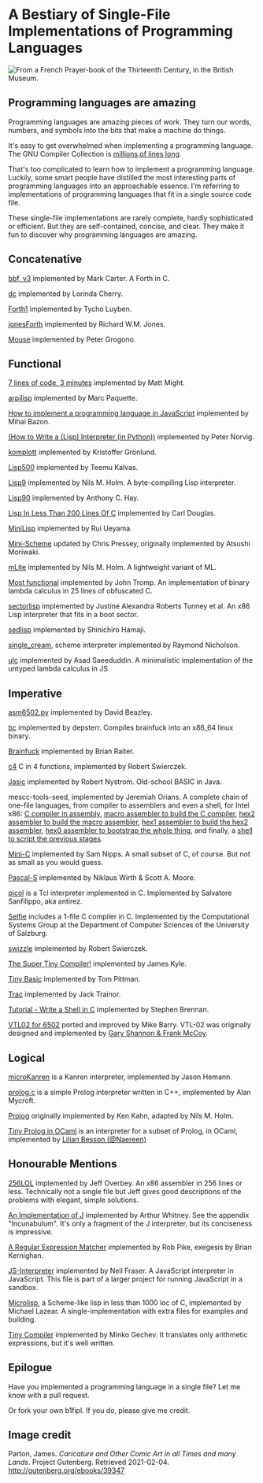 # A Bestiary of Single-File Implementations of Programming Languages

![From a French Prayer-book of the Thirteenth Century, in the British Museum.](https://raw.githubusercontent.com/marcpaq/b1fipl/master/FunnyAnimals.jpg)


## Programming languages are amazing

Programming languages are amazing pieces of work. They turn our words, numbers, and symbols into the bits that make a machine do things.

It's easy to get overwhelmed when implementing a programming language. The GNU Compiler Collection is [millions of lines long](https://www.phoronix.com/scan.php?page=news_item&px=MTE1OTg).

That's too complicated to learn how to implement a programming language. Luckily, some smart people have distilled the most interesting parts of programming languages into an approachable essence. I'm referring to implementations of programming languages that fit in a single source code file.

These single-file implementations are rarely complete, hardly sophisticated or efficient. But they are self-contained, concise, and clear. They make it fun to discover why programming languages are amazing.

## Concatenative

[bbf, v3](https://github.com/blippy/cerbo/blob/master/forth/v3/forth.c) implemented by Mark Carter. A Forth in C.

[dc](https://github.com/dspinellis/unix-history-repo/blob/Research-V7-Snapshot-Development/usr/src/cmd/dc/dc.c) implemented by Lorinda Cherry.

[Forth1](https://gist.github.com/tluyben/16ee2645c4c8aed813005d51488d5c6a) implemented by Tycho Luyben.

[jonesForth](https://github.com/nornagon/jonesforth/blob/master/jonesforth.S) implemented by Richard W.M. Jones.

[Mouse](http://users.encs.concordia.ca/~grogono/Mouse/mouse.html) implemented by Peter Grogono.

## Functional

[7 lines of code, 3 minutes](http://matt.might.net/articles/implementing-a-programming-language/) implemented by Matt Might.

[arpilisp](https://github.com/marcpaq/arpilisp) implemented by Marc Paquette.

[How to implement a programming language in JavaScript](http://lisperator.net/pltut/) implemented by Mihai Bazon.

[(How to Write a (Lisp) Interpreter (in Python))](http://www.norvig.com/lispy.html) implemented by Peter Norvig.

[komplott](https://github.com/krig/LISP) implemented by Kristoffer Grönlund.

[Lisp500](https://web.archive.org/web/20040305005602/http://modeemi.cs.tut.fi/~chery/lisp500/) implemented by Teemu Kalvas. 

[Lisp9](https://www.t3x.org/lisp9/index.html) implemented by Nils M. Holm. A byte-compiling Lisp interpreter.

[Lisp90](http://howtowriteaprogram.blogspot.com/2010/11/lisp-interpreter-in-90-lines-of-c.html) implemented by Anthony C. Hay.

[Lisp In Less Than 200 Lines Of C](https://carld.github.io/2017/06/20/lisp-in-less-than-200-lines-of-c.html) implemented by Carl Douglas.

[MiniLisp](https://github.com/rui314/minilisp) implemented by Rui Ueyama.

[Mini-Scheme](https://github.com/catseye/minischeme) updated by Chris Pressey, originally implemented by Atsushi Moriwaki.

[mLite](https://www.t3x.org/mlite/index.html) implemented by Nils M. Holm. A lightweight variant of ML.

[Most functional](http://www.ioccc.org/2012/tromp/hint.html) implemented by John Tromp. An implementation of binary lambda calculus in 25 lines of obfuscated C.

[sectorlisp](https://github.com/jart/sectorlisp/blob/main/sectorlisp.S) implemented by Justine Alexandra Roberts Tunney et al. An x86 Lisp interpreter that fits in a boot sector.

[sedlisp](https://github.com/shinh/sedlisp) implemented by Shinichiro Hamaji.

[single_cream](https://github.com/rain-1/single_cream), scheme interpreter implemented by Raymond Nicholson.

[ulc](https://github.com/masaeedu/ulc) implemented by Asad Saeeduddin. A minimalistic implementation of the untyped lambda calculus in JS

## Imperative

[asm6502.py](http://www.dabeaz.com/superboard/asm6502.py) implemented by David Beazley.

[bc](https://github.com/depsterr/bc) implemented by depsterr. Compiles brainfuck into an x86_64 linux binary.

[Brainfuck](http://www.muppetlabs.com/~breadbox/software/tiny/bf.asm.txt) implemented by Brian Raiter.

[c4](https://github.com/rswier/c4) C in 4 functions, implemented by Robert Swierczek.

[Jasic](https://github.com/munificent/jasic) implemented by Robert Nystrom. Old-school BASIC in Java.

mescc-tools-seed, implemented by Jeremiah Orians. A complete chain of
one-file languages, from compiler to assemblers and even a shell, for Intel x86: 
[C compiler in assembly](https://github.com/oriansj/mescc-tools-seed/blob/master/x86/cc_x86.M1),
[macro assembler to build the C compiler](https://github.com/oriansj/mescc-tools-seed/blob/master/x86/M0_x86.hex2),
[hex2 assembler to build the macro assembler](https://github.com/oriansj/mescc-tools-seed/blob/master/x86/hex2_x86.hex1),
[hex1 assembler to build the hex2 assembler](https://github.com/oriansj/mescc-tools-seed/blob/master/x86/hex1_x86.hex0),
[hex0 assembler to bootstrap the whole thing](https://github.com/oriansj/mescc-tools-seed/blob/master/x86/hex0_x86.hex0), and finally, a
[shell to script the previous stages](https://github.com/oriansj/bootstrap-seeds/blob/master/kaem-optional-seed.hex0).

[Mini-C](https://github.com/Fedjmike/mini-c) implemented by Sam Nipps. A small subset of C, of course. But not as small as you would guess.

[Pascal-S](http://standardpascal.org/pascals.html) implemented by Niklaus Wirth & Scott A. Moore.

[picol](http://oldblog.antirez.com/page/picol.html) is a Tcl interpreter implemented in C. Implemented by Salvatore Sanfilippo, aka antirez.

[Selfie](https://github.com/cksystemsteaching/selfie) includes a 1-file C compiler in C. Implemented by the Computational Systems Group at the Department of Computer Sciences of the University of Salzburg.

[swizzle](https://github.com/rswier/swizzle) implemented by Robert Swierczek.

[The Super Tiny Compiler!](https://github.com/thejameskyle/the-super-tiny-compiler) implemented by James Kyle.

[Tiny Basic](http://ittybittycomputers.com/IttyBitty/TinyBasic/index.htm) implemented by Tom Pittman.

[Trac](http://code.activestate.com/recipes/577366-trac-interpreter-sixties-programming-language/) implemented by Jack Trainor.

[Tutorial - Write a Shell in C](https://brennan.io/2015/01/16/write-a-shell-in-c/) implemented by Stephen Brennan.

[VTL02 for 6502](https://github.com/Klaus2m5/VTL02) ported and improved by Mike Barry. VTL-02 was originally designed and implemented by [Gary Shannon & Frank McCoy](http://www.altair680kit.com/manuals/Altair_680-VTL-2%20Manual-05-Beta_1-Searchable.pdf).

## Logical

[microKanren](https://github.com/jasonhemann/microKanren-DLS-16/blob/master/mk.rkt) is a Kanren interpreter, implemented by Jason Hemann.

[prolog.c](http://www.cl.cam.ac.uk/~am21/research/funnel/prolog.c) is a simple Prolog interpreter written in C++, implemented by Alan Mycroft.

[Prolog](http://t3x.org/lisp64k/prolog.html) originally implemented by Ken Kahn, adapted by Nils M. Holm.

[Tiny Prolog in OCaml](https://github.com/Naereen/Tiny-Prolog-in-OCaml-OneFile) is an interpreter for a subset of Prolog, in OCaml, implemented by [Lilian Besson (@Naereen)](https://github.com/Naereen/)

## Honourable Mentions

[256LOL](http://blog.jeff.over.bz/assembly/compilers/jit/2017/01/15/x86-assembler.html) implemented by Jeff Overbey. An x86 assembler in 256 lines or less. Technically not a single file but Jeff gives good descriptions of the problems with elegant, simple solutions.

[An Implementation of J](http://www.jsoftware.com/books/pdf/aioj.pdf) implemented by Arthur Whitney. See the appendix "Incunabulum". It's only a fragment of the J interpreter, but its conciseness is impressive.

[A Regular Expression Matcher](http://www.cs.princeton.edu/courses/archive/spr09/cos333/beautiful.html) implemented by Rob Pike, exegesis by Brian Kernighan.

[JS-Interpreter](https://github.com/NeilFraser/JS-Interpreter/blob/master/interpreter.js) implemented by Neil Fraser. A JavaScript interpreter in JavaScript. This file is part of a larger project for running JavaScript in a sandbox. 

[Microlisp](https://github.com/lazear/microlisp), a Scheme-like lisp in less than 1000 loc of C, implemented by Michael Lazear. A single-implementation with extra files for examples and building.

[Tiny Compiler](http://blog.mgechev.com/2017/09/16/developing-simple-interpreter-transpiler-compiler-tutorial/) implemented by Minko Gechev. It translates only arithmetic expressions, but it's well written.

## Epilogue

Have you implemented a programming language in a single file? Let me know with a pull request.

Or fork your own b1fipl. If you do, please give me credit.

## Image credit

Parton, James. _Caricature and Other Comic Art in all Times and many Lands_. Project Gutenberg. Retrieved 2021-02-04. http://gutenberg.org/ebooks/39347
